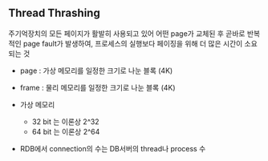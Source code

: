 ## Thread Thrashing

주기억장치의 모든 페이지가 활발히 사용되고 있어 어떤 page가 교체된 후 곧바로 반복적인 page fault가 발생하여, 프로세스의 실행보다 페이징을 위해 더 많은 시간이 소요되는 것

- page : 가상 메모리를 일정한 크기로 나눈 블록 (4K)
- frame : 물리 메모리를 일정한 크기로 나눈 블록 (4K)
- 가상 메모리

  - 32 bit 는 이론상 2^32
  - 64 bit 는 이론상 2^64

- RDB에서 connection의 수는 DB서버의 thread나 process 수
